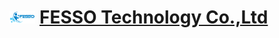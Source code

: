 # <img src="https://github.com/fesso-vn/.github/raw/main/docs/assets/icon.png" alt="FESSO logo" height=20/> [FESSO Technology Co.,Ltd](https://fesso.com.vn/)
